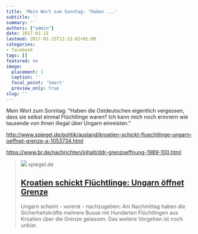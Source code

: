 ```yaml
---
title: 'Mein Wort zum Sonntag: "Haben ...'
subtitle: ''
summary: ''
authors: ["admin"]
date: 2017-01-15
lastmod: 2017-01-15T12:13:02+01:00
categories:
- facebook
tags: []
featured: no
image:
  placement: 1
  caption: ''
  focal_point: 'Smart'
  preview_only: true
slug: ''
---
```

Mein Wort zum Sonntag: "Haben die Ostdeutschen eigentlich vergessen, dass sie selbst einmal Flüchtlinge waren? Ich kann mich noch erinnern wie tausende von ihnen illegal über Ungarn einreisten."

http://www.spiegel.de/politik/ausland/kroatien-schickt-fluechtlinge-ungarn-oeffnet-grenze-a-1053734.html

https://www.br.de/nachrichten/inhalt/ddr-grenzoeffnung-1989-100.html
> [![](https://cdn.prod.www.spiegel.de/images/4ae1d92e-0001-0004-0000-000000898968_w1200_r1.778_fpx33.14_fpy45.jpg)](http://www.spiegel.de/politik/ausland/kroatien-schickt-fluechtlinge-ungarn-oeffnet-grenze-a-1053734.html)
> spiegel.de
> ## [Kroatien schickt Flüchtlinge: Ungarn öffnet Grenze](http://www.spiegel.de/politik/ausland/kroatien-schickt-fluechtlinge-ungarn-oeffnet-grenze-a-1053734.html)
>
>Ungarn scheint - vorerst - nachzugeben: Am Nachmittag haben die Sicherheitskräfte mehrere Busse mit Hunderten Flüchtlingen aus Kroatien über die Grenze gelassen. Das weitere Vorgehen ist noch unklar.

